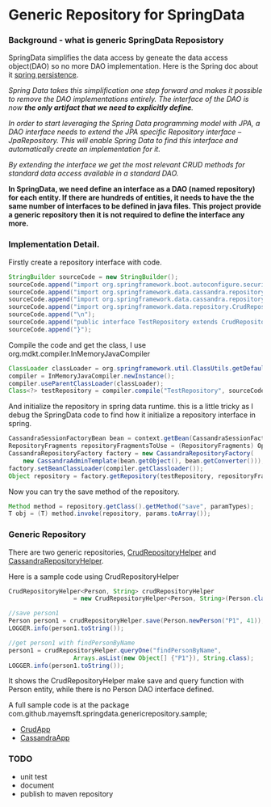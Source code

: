 # Generic Repository for SpringData
### Background - what is generic SpringData Reposistory
SpringData simplifies the data access by geneate the data access object(DAO) so no more DAO implementation. Here is the Spring doc about it [spring persistence](https://www.baeldung.com/the-persistence-layer-with-spring-data-jpa). 

*Spring Data takes this simplification one step forward and makes it possible to remove the DAO implementations entirely. The interface of the DAO is now **the only artifact that we need to explicitly define**.*

*In order to start leveraging the Spring Data programming model with JPA, a DAO interface needs to extend the JPA specific Repository interface – JpaRepository. This will enable Spring Data to find this interface and automatically create an implementation for it.*

*By extending the interface we get the most relevant CRUD methods for standard data access available in a standard DAO.*

**In SpringData, we need define an interface as a DAO (named repository) for each entity. If there are hundreds of entities, it needs to have the the same number of interfaces to be defined in java files. This project provide a generic repository then it is not required to define the interface any more.**



### Implementation Detail.

Firstly create a repository interface with code.

```java
StringBuilder sourceCode = new StringBuilder();
sourceCode.append("import org.springframework.boot.autoconfigure.security.SecurityProperties.User;\n");
sourceCode.append("import org.springframework.data.cassandra.repository.AllowFiltering;\n");
sourceCode.append("import org.springframework.data.cassandra.repository.Query;\n");
sourceCode.append("import org.springframework.data.repository.CrudRepository;\n");
sourceCode.append("\n");
sourceCode.append("public interface TestRepository extends CrudRepository<Entity, Long> {\n");
sourceCode.append("}");
```

Compile the code and get the class, I use org.mdkt.compiler.InMemoryJavaCompiler

```java
ClassLoader classLoader = org.springframework.util.ClassUtils.getDefaultClassLoader();
compiler = InMemoryJavaCompiler.newInstance();
compiler.useParentClassLoader(classLoader);
Class<?> testRepository = compiler.compile("TestRepository", sourceCode.toString());
```		

And initialize the repository in spring data runtime. this is a little tricky as I debug the SpringData code to find how it initialize a repository interface in spring.

```java
CassandraSessionFactoryBean bean = context.getBean(CassandraSessionFactoryBean.class);
RepositoryFragments repositoryFragmentsToUse = (RepositoryFragments) Optional.empty().orElseGet(RepositoryFragments::empty); 
CassandraRepositoryFactory factory = new CassandraRepositoryFactory(
    new CassandraAdminTemplate(bean.getObject(), bean.getConverter()));
factory.setBeanClassLoader(compiler.getClassloader());
Object repository = factory.getRepository(testRepository, repositoryFragmentsToUse);
```		

Now you can try the save method of the repository.

```java
Method method = repository.getClass().getMethod("save", paramTypes);
T obj = (T) method.invoke(repository, params.toArray());
```		


### Generic Repository

There are two generic repositories,  [CrudRepositoryHelper](https://github.com/maye-msft/generic-repository-springdata/blob/master/genericrepository/src/main/java/com/github/mayemsft/springdata/genericrepository/CrudRepositoryHelper.java) and [CassandraRepositoryHelper](https://github.com/maye-msft/generic-repository-springdata/blob/master/genericrepository/src/main/java/com/github/mayemsft/springdata/genericrepository/CassandraRepositoryHelper.java).

Here is a sample code using CrudRepositoryHelper

```java
CrudRepositoryHelper<Person, String> crudRepositoryHelper 
                  = new CrudRepositoryHelper<Person, String>(Person.class, String.class, context);

//save person1
Person person1 = crudRepositoryHelper.save(Person.newPerson("P1", 41));
LOGGER.info(person1.toString());

//get person1 with findPersonByName
person1 = crudRepositoryHelper.queryOne("findPersonByName", 
                  Arrays.asList(new Object[] {"P1"}), String.class);
LOGGER.info(person1.toString());
```

It shows the CrudRepositoryHelper make save and query function with Person entity, while there is no Person DAO interface defined.

A full sample code is at the package com.github.mayemsft.springdata.genericrepository.sample;
- [CrudApp](https://github.com/maye-msft/generic-repository-springdata/blob/master/genericrepository/src/main/java/com/github/mayemsft/springdata/genericrepository/sample/CrudApp.java)
- [CassandraApp](https://github.com/maye-msft/generic-repository-springdata/blob/master/genericrepository/src/main/java/com/github/mayemsft/springdata/genericrepository/sample/CassandraApp.java)

### TODO
- unit test
- document
- publish to maven repository

